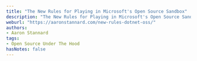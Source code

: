 ```yaml
---
title: "The New Rules for Playing in Microsoft's Open Source Sandbox"
description: "The New Rules for Playing in Microsoft's Open Source Sandbox"
weburl: "https://aaronstannard.com/new-rules-dotnet-oss/"
authors:
- Aaron Stannard
tags:
- Open Source Under The Hood
hasNotes: false
---
```

